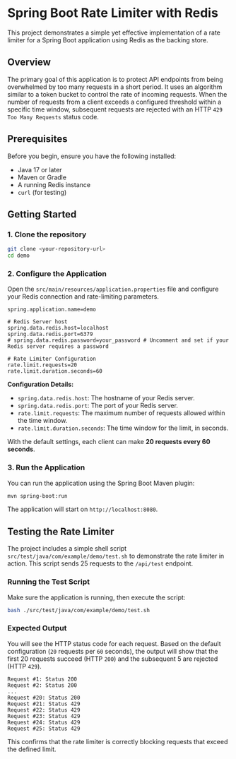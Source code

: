 # Spring Boot Rate Limiter with Redis

This project demonstrates a simple yet effective implementation of a rate limiter for a Spring Boot application using Redis as the backing store.

## Overview

The primary goal of this application is to protect API endpoints from being overwhelmed by too many requests in a short period. It uses an algorithm similar to a token bucket to control the rate of incoming requests. When the number of requests from a client exceeds a configured threshold within a specific time window, subsequent requests are rejected with an HTTP `429 Too Many Requests` status code.

## Prerequisites

Before you begin, ensure you have the following installed:

- Java 17 or later
- Maven or Gradle
- A running Redis instance
- `curl` (for testing)

## Getting Started

### 1. Clone the repository

```bash
git clone <your-repository-url>
cd demo
```

### 2. Configure the Application

Open the `src/main/resources/application.properties` file and configure your Redis connection and rate-limiting parameters.

```properties
spring.application.name=demo

# Redis Server host
spring.data.redis.host=localhost
spring.data.redis.port=6379
# spring.data.redis.password=your_password # Uncomment and set if your Redis server requires a password

# Rate Limiter Configuration
rate.limit.requests=20
rate.limit.duration.seconds=60
```

**Configuration Details:**

- `spring.data.redis.host`: The hostname of your Redis server.
- `spring.data.redis.port`: The port of your Redis server.
- `rate.limit.requests`: The maximum number of requests allowed within the time window.
- `rate.limit.duration.seconds`: The time window for the limit, in seconds.

With the default settings, each client can make **20 requests every 60 seconds**.

### 3. Run the Application

You can run the application using the Spring Boot Maven plugin:

```bash
mvn spring-boot:run
```

The application will start on `http://localhost:8080`.

## Testing the Rate Limiter

The project includes a simple shell script `src/test/java/com/example/demo/test.sh` to demonstrate the rate limiter in action. This script sends 25 requests to the `/api/test` endpoint.

### Running the Test Script

Make sure the application is running, then execute the script:

```bash
bash ./src/test/java/com/example/demo/test.sh
```

### Expected Output

You will see the HTTP status code for each request. Based on the default configuration (`20` requests per `60` seconds), the output will show that the first 20 requests succeed (HTTP `200`) and the subsequent 5 are rejected (HTTP `429`).

```
Request #1: Status 200
Request #2: Status 200
...
Request #20: Status 200
Request #21: Status 429
Request #22: Status 429
Request #23: Status 429
Request #24: Status 429
Request #25: Status 429
```

This confirms that the rate limiter is correctly blocking requests that exceed the defined limit.
